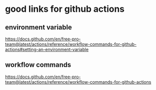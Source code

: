 # good links for github actions

## environment variable
https://docs.github.com/en/free-pro-team@latest/actions/reference/workflow-commands-for-github-actions#setting-an-environment-variable

## workflow commands

https://docs.github.com/en/free-pro-team@latest/actions/reference/workflow-commands-for-github-actions